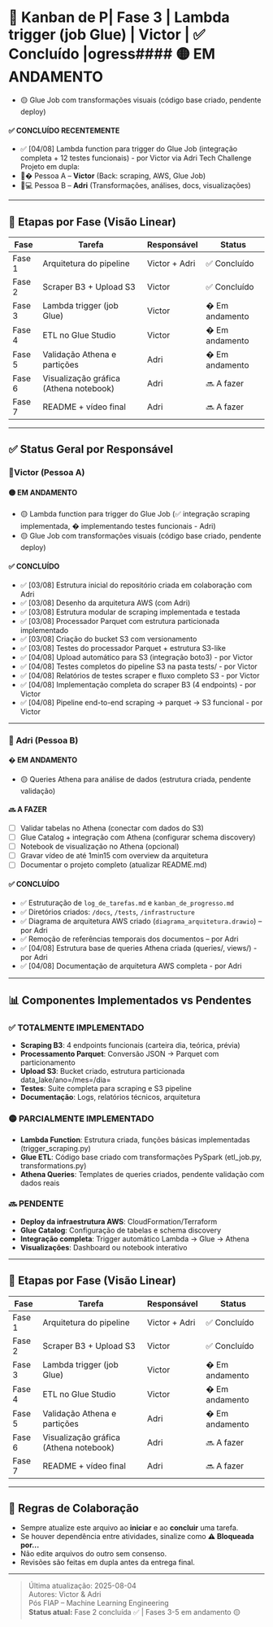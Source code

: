 # 📌 Kanban de P| Fase 3 | Lambda trigger (job Glue) | Victor | ✅ Concluído |ogress#### 🟡 EM ANDAMENTO
- 🟡 Glue Job com transformações visuais (código base criado, pendente deploy)

#### ✅ CONCLUÍDO RECENTEMENTE
- ✅ [04/08] Lambda function para trigger do Glue Job (integração completa + 12 testes funcionais) - por Victor via Adri Tech Challenge
Projeto em dupla:
- 🧑� Pessoa A – **Victor** (Back: scraping, AWS, Glue Job)
- 👩💻 Pessoa B – **Adri** (Transformações, análises, docs, visualizações)

---

## 📆 Etapas por Fase (Visão Linear)
| Fase | Tarefa | Responsável | Status |
|------|--------|-------------|--------|
| Fase 1 | Arquitetura do pipeline | Victor + Adri | ✅ Concluído |
| Fase 2 | Scraper B3 + Upload S3 | Victor | ✅ Concluído |
| Fase 3 | Lambda trigger (job Glue) | Victor | � Em andamento |
| Fase 4 | ETL no Glue Studio | Victor | � Em andamento |
| Fase 5 | Validação Athena e partições | Adri | � Em andamento |
| Fase 6 | Visualização gráfica (Athena notebook) | Adri | 🔜 A fazer |
| Fase 7 | README + vídeo final | Adri | 🔜 A fazer |

---

## ✅ Status Geral por Responsável
### 🔹Victor (Pessoa A)

#### 🟡 EM ANDAMENTO
- 🟡 Lambda function para trigger do Glue Job (✅ integração scraping implementada, � implementando testes funcionais - Adri)
- 🟡 Glue Job com transformações visuais (código base criado, pendente deploy)

#### ✅ CONCLUÍDO
- ✅ [03/08] Estrutura inicial do repositório criada em colaboração com Adri
- ✅ [03/08] Desenho da arquitetura AWS (com Adri)
- ✅ [03/08] Estrutura modular de scraping implementada e testada
- ✅ [03/08] Processador Parquet com estrutura particionada implementado
- ✅ [03/08] Criação do bucket S3 com versionamento
- ✅ [03/08] Testes do processador Parquet + estrutura S3-like
- ✅ [04/08] Upload automático para S3 (integração boto3) - por Victor
- ✅ [04/08] Testes completos do pipeline S3 na pasta tests/ - por Victor
- ✅ [04/08] Relatórios de testes scraper e fluxo completo S3 - por Victor
- ✅ [04/08] Implementação completa do scraper B3 (4 endpoints) - por Victor
- ✅ [04/08] Pipeline end-to-end scraping → parquet → S3 funcional - por Victor

---

### 🔹 Adri (Pessoa B)
#### � EM ANDAMENTO
- 🟡 Queries Athena para análise de dados (estrutura criada, pendente validação)

#### 🔜 A FAZER
- [ ] Validar tabelas no Athena (conectar com dados do S3)
- [ ] Glue Catalog + integração com Athena (configurar schema discovery)
- [ ] Notebook de visualização no Athena (opcional)
- [ ] Gravar vídeo de até 1min15 com overview da arquitetura
- [ ] Documentar o projeto completo (atualizar README.md)

#### ✅ CONCLUÍDO
- ✅ Estruturação de `log_de_tarefas.md` e `kanban_de_progresso.md`
- ✅ Diretórios criados: `/docs`, `/tests`, `/infrastructure`
- ✅ Diagrama de arquitetura AWS criado (`diagrama_arquitetura.drawio`) – por Adri
- ✅ Remoção de referências temporais dos documentos – por Adri
- ✅ [04/08] Estrutura base de queries Athena criada (queries/, views/) - por Adri
- ✅ [04/08] Documentação de arquitetura AWS completa - por Adri

---

## 📊 Componentes Implementados vs Pendentes

### ✅ **TOTALMENTE IMPLEMENTADO**
- **Scraping B3**: 4 endpoints funcionais (carteira dia, teórica, prévia)
- **Processamento Parquet**: Conversão JSON → Parquet com particionamento
- **Upload S3**: Bucket criado, estrutura particionada data_lake/ano=/mes=/dia=
- **Testes**: Suite completa para scraping e S3 pipeline
- **Documentação**: Logs, relatórios técnicos, arquitetura

### 🟡 **PARCIALMENTE IMPLEMENTADO**
- **Lambda Function**: Estrutura criada, funções básicas implementadas (trigger_scraping.py)
- **Glue ETL**: Código base criado com transformações PySpark (etl_job.py, transformations.py)
- **Athena Queries**: Templates de queries criados, pendente validação com dados reais

### 🔜 **PENDENTE**
- **Deploy da infraestrutura AWS**: CloudFormation/Terraform
- **Glue Catalog**: Configuração de tabelas e schema discovery
- **Integração completa**: Trigger automático Lambda → Glue → Athena
- **Visualizações**: Dashboard ou notebook interativo

---

## 📆 Etapas por Fase (Visão Linear)
| Fase | Tarefa | Responsável | Status |
|------|--------|-------------|--------|
| Fase 1 | Arquitetura do pipeline | Victor + Adri | ✅ Concluído |
| Fase 2 | Scraper B3 + Upload S3 | Victor | ✅ Concluído |
| Fase 3 | Lambda trigger (job Glue) | Victor | � Em andamento |
| Fase 4 | ETL no Glue Studio | Victor | � Em andamento |
| Fase 5 | Validação Athena e partições | Adri | � Em andamento |
| Fase 6 | Visualização gráfica (Athena notebook) | Adri | 🔜 A fazer |
| Fase 7 | README + vídeo final | Adri | 🔜 A fazer |

---

## 🛑 Regras de Colaboração
- Sempre atualize este arquivo ao **iniciar** e ao **concluir** uma tarefa.
- Se houver dependência entre atividades, sinalize como **⚠ Bloqueada por...**
- Não edite arquivos do outro sem consenso.
- Revisões são feitas em dupla antes da entrega final.

---

> Última atualização: 2025-08-04  
> Autores: Victor & Adri  
> Pós FIAP – Machine Learning Engineering  
> **Status atual:** Fase 2 concluída ✅ | Fases 3-5 em andamento 🟡